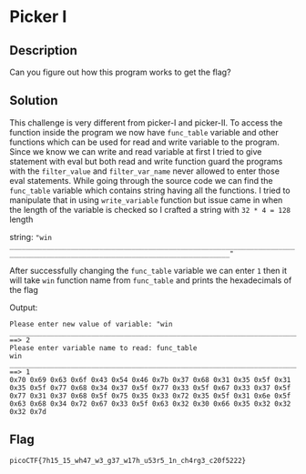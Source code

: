# Picker I

## Description

Can you figure out how this program works to get the flag?

## Solution

This challenge is very different from picker-I and picker-II. To access the function inside the program we now have `func_table` variable and other functions which can be used for read and write variable to the program. Since we know we can write and read variable at first I tried to give statement with eval but both read and write function guard the programs with the `filter_value` and `filter_var_name` never allowed to enter those eval statements. While going through the source code we can find the `func_table` variable which contains string having all the functions. I tried to manipulate that in using `write_variable` function but issue came in when the length of the variable is checked so I crafted a string with `32 * 4 = 128` length

string: `"win ____________________________________________________________________________________________________________________________"`

After successfully changing the `func_table` variable we can enter `1` then it will take `win` function name from `func_table` and prints the hexadecimals of the flag

Output:

```
Please enter new value of variable: "win ____________________________________________________________________________________________________________________________"
==> 2
Please enter variable name to read: func_table
win ____________________________________________________________________________________________________________________________
==> 1
0x70 0x69 0x63 0x6f 0x43 0x54 0x46 0x7b 0x37 0x68 0x31 0x35 0x5f 0x31 0x35 0x5f 0x77 0x68 0x34 0x37 0x5f 0x77 0x33 0x5f 0x67 0x33 0x37 0x5f 0x77 0x31 0x37 0x68 0x5f 0x75 0x35 0x33 0x72 0x35 0x5f 0x31 0x6e 0x5f 0x63 0x68 0x34 0x72 0x67 0x33 0x5f 0x63 0x32 0x30 0x66 0x35 0x32 0x32 0x32 0x7d
```

## Flag

`picoCTF{7h15_15_wh47_w3_g37_w17h_u53r5_1n_ch4rg3_c20f5222}`
